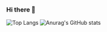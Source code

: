 ### Hi there 👋

![Top Langs](https://github-readme-stats.vercel.app/api/top-langs/?username=TheON2&layout=compact)
![Anurag's GitHub stats](https://github-readme-stats.vercel.app/api?username=TheON2&show_icons=true&theme=Gradient)
